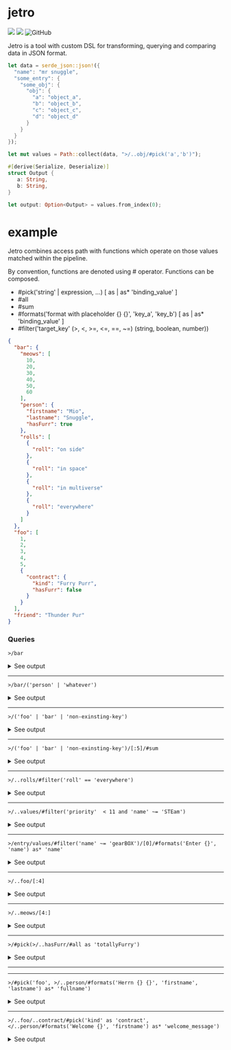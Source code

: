 # jetro

[<img src="https://img.shields.io/badge/docs-jetro-blue"></img>](https://docs.rs/jetro)
[<img src="https://img.shields.io/badge/try-online%20repl-brightgreen"></img>](https://jetro.io)
![GitHub](https://img.shields.io/github/license/mitghi/jetro)

Jetro is a tool with custom DSL for transforming, querying and comparing data in JSON format.

```rust
let data = serde_json::json!({
  "name": "mr snuggle",
  "some_entry": {
    "some_obj": {
      "obj": {
        "a": "object_a",
        "b": "object_b",
        "c": "object_c",
        "d": "object_d"
      }
    }
  }
});

let mut values = Path::collect(data, ">/..obj/#pick('a','b')");

#[derive(Serialize, Deserialize)]
struct Output {
   a: String,
   b: String,
}

let output: Option<Output> = values.from_index(0);
```

# example

Jetro combines access path with functions which operate on those values matched within the pipeline.

By convention, functions are denoted using # operator. Functions can be composed.

- #pick('string' | expression, ...) [ as | as* 'binding_value' ]
- #all
- #sum
- #formats('format with placeholder {} {}', 'key_a', 'key_b') [ as | as* 'binding_value' ]
- #filter('target_key' (>, <, >=, <=, ==, ~=) (string, boolean, number))


```json
{
  "bar": {
    "meows": [
      10,
      20,
      30,
      40,
      50,
      60
    ],
    "person": {
      "firstname": "Mio",
      "lastname": "Snuggle",
      "hasFurr": true
    },
    "rolls": [
      {
        "roll": "on side"
      },
      {
        "roll": "in space"
      },
      {
        "roll": "in multiverse"
      },
      {
        "roll": "everywhere"
      }
    ]
  },
  "foo": [
    1,
    2,
    3,
    4,
    5,
    {
      "contract": {
        "kind": "Furry Purr",
        "hasFurr": false
      }
    }
  ],
  "friend": "Thunder Pur"
}
```

### Queries

```
>/bar
```
<details>
  <summary>See output</summary>

  ### result
  ```json
  "bar": {
    "meows": [
      10,
      20,
      30,
      40,
      50,
      60
    ],
    "person": {
      "firstname": "Mio",
      "lastname": "Snuggle"
    }
  }
  ```
</details>

---
```
>/bar/('person' | 'whatever')
```

<details>
  <summary>See output</summary>

  ### result

```json
{
  "firstname": "Mio",
  "hasFurr": true,
  "lastname": "Snuggle"
}
```
</details>

---

```
>/('foo' | 'bar' | 'non-exinsting-key')
```

<details>
  <summary>See output</summary>

  ### result

```json
[
  1,
  2,
  3,
  4,
  5,
  {
    "contract": {
      "kind": "Furry Purr"
    }
  }
]
```
</details>

---

```
>/('foo' | 'bar' | 'non-exinsting-key')/[:5]/#sum
```

<details>
  <summary>See output</summary>

  ### result

```json
15
```
</details>

---

```
>/..rolls/#filter('roll' == 'everywhere')
```

<details>
  <summary>See output</summary>

  ### result

```json
[
  {
    "roll": "everywhere"
  }
]
```
</details>

---

```
>/..values/#filter('priority'  < 11 and 'name' ~= 'STEam')
```

<details>
  <summary>See output</summary>

  ### result

```json
[
  {
    "name": "STEAM",
    "priority": 2
  }
]
```
</details>

---

```
>/entry/values/#filter('name' ~= 'gearBOX')/[0]/#formats('Enter {}', 'name') as* 'name'
```

<details>
  <summary>See output</summary>

  ### result

```json
{
  "name": "Enter GEARBOX"
}
```
</details>

---

```
>/..foo/[:4]
```

<details>
  <summary>See output</summary>

  ### result

```json
[
  1,
  2,
  3,
  4
]
```
</details>

---

```
>/..meows/[4:]
```

<details>
  <summary>See output</summary>

  ### result

```json
[
  50,
  60
]
```
</details>

---

```
>/#pick(>/..hasFurr/#all as 'totallyFurry')
```

<details>
  <summary>See output</summary>

  ### result

```json
{
  "totallyFurry": true
}
```
</details>

---

---

```
>/#pick('foo', >/..person/#formats('Herrn {} {}', 'firstname', 'lastname') as* 'fullname')
```

<details>
  <summary>See output</summary>

  ### result

```json
{
  "foo": [
    1,
    2,
    3,
    4,
    5,
    {
      "contract": {
        "kind": "Furry Purr"
      }
    }
  ],
  "fullname": "Herrn Mio Snuggle"
}
```
</details>

---

```
>/..foo/..contract/#pick('kind' as 'contract', </..person/#formats('Welcome {}', 'firstname') as* 'welcome_message')
```

<details>
  <summary>See output</summary>

  ### result

```json
{
  "contract": "Furry Purr",
  "welcome_message": "Welcome Mio"
}

```
</details>
